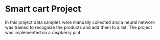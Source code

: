 # Smart cart Project

In this project data samples were manually collected and a neural network was trained to recognize the products and add them to a list. The project was implemented on a raspberry pi 4

